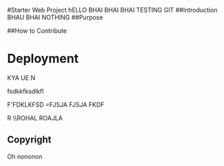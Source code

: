 #Starter Web Project
hELLO BHAI BHAI BHAI TESTING GIT 
##Introduction
BHAU BHAI NOTHING 
##Purpose

##How to Contribute

<h1> Deployment </h1>

KYA UE N

fsdkkfksdlkfl



F'FDKLKFSD
=FJSJA FJSJA FKDF

 R \\\\ROHAL ROAJLA

 <h2>Copyright</h2>
 Oh nononon

